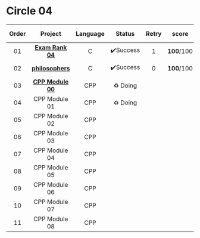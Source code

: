 # Circle 04

| Order |                     Project                     | Language |  Status  | Retry |    score    | Passed Date  |
| :---: | :---------------------------------------------: | :------: | :------: | :---: | :---------: | :----------: |
|  01   |     **[Exam Rank 04](./Exam%20Rank%2004)**      |    C     | ✔️Success |   1   | **100**/100 | 2021. 04. 06 |
|  02   |       **[philosophers](./philosophers)**        |    C     | ✔️Success |   0   | **100**/100 | 2021. 04. 23 |
|  03   | **[CPP Module 00](./CPP_Module/CPP_Module_00)** |   CPP    | ♻ Doing  |       |             |              |
|  04   |                  CPP Module 01                  |   CPP    | ♻ Doing  |       |             |              |
|  05   |                  CPP Module 02                  |   CPP    |          |       |             |              |
|  06   |                  CPP Module 03                  |   CPP    |          |       |             |              |
|  07   |                  CPP Module 04                  |   CPP    |          |       |             |              |
|  08   |                  CPP Module 05                  |   CPP    |          |       |             |              |
|  09   |                  CPP Module 06                  |   CPP    |          |       |             |              |
|  10   |                  CPP Module 07                  |   CPP    |          |       |             |              |
|  11   |                  CPP Module 08                  |   CPP    |          |       |             |              |

